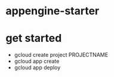 # appengine-starter

# get started
* gcloud create project PROJECTNAME
* gcloud app create
* gcloud app deploy
